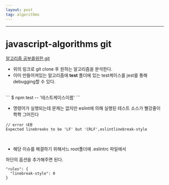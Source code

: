```yaml
---
layout: post
tag: algorithms
---
```

***

# javascript-algorithms git 
[알고리즘 공부를위한 git](https://github.com/trekhleb/javascript-algorithms.git)

- 위의 링크로 git clone 후 원하는 알고리즘을 분석한다.
- 이미 만들어져있는 알고리즘에 __test__ 폴더에 있는 test케이스를 jest를 통해 debugging할 수 있다.
<br>
```
$ npm test -- '테스트케이스이름'
```

- 명령어가 실행되는데 문제는 없지만 eslint에 의해 실행된 테스트 소스가 빨강줄이 쫙쫙 그어진다

```
// error 내용
Expected linebreaks to be 'LF' but 'CRLF',eslintlinebreak-style
```
<br>

- 해당 이슈를 해결하기 위해서느 root폴더에 .eslintrc 파일에서

하단의 옵션을 추가해주면 된다.
<br>
```
"rules": {
  "linebreak-style": 0
}
```